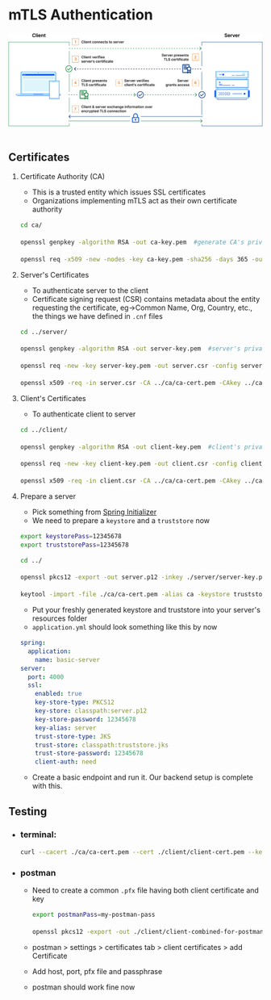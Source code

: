 # mTLS Authentication

[<img src="./illustration.png" alt="mTLS flow" style="background-color: #ffffff;"/>](https://www.cloudflare.com/resources/images/slt3lc6tev37/5SjaQfZzDLEGqyzFkA0AA4/d227a26bbd7bc6d24363e9b9aaabef55/how_mtls_works-what_is_mutual_tls.png)<br/><br/>

## Certificates

1.  Certificate Authority (CA)

    - This is a trusted entity which issues SSL certificates
    - Organizations implementing mTLS act as their own certificate authority

    ```sh
    cd ca/

    openssl genpkey -algorithm RSA -out ca-key.pem  #generate CA's private key

    openssl req -x509 -new -nodes -key ca-key.pem -sha256 -days 365 -out ca-cert.pem -config openssl.cnf  #generate CA's certificate
    ```

2.  Server's Certificates

    - To authenticate server to the client
    - Certificate signing request (CSR) contains metadata about the entity requesting the certificate, eg->Common Name, Org, Country, etc., the things we have defined in `.cnf` files

    ```sh
    cd ../server/

    openssl genpkey -algorithm RSA -out server-key.pem  #server's private key

    openssl req -new -key server-key.pem -out server.csr -config server_openssl.cnf #csr

    openssl x509 -req -in server.csr -CA ../ca/ca-cert.pem -CAkey ../ca/ca-key.pem -CAcreateserial -out server-cert.pem -days 365 -sha256 #certificate signed by the CA

    ```

3.  Client's Certificates

    - To authenticate client to server

    ```sh
    cd ../client/

    openssl genpkey -algorithm RSA -out client-key.pem  #client's private key

    openssl req -new -key client-key.pem -out client.csr -config client_openssl.cnf #csr

    openssl x509 -req -in client.csr -CA ../ca/ca-cert.pem -CAkey ../ca/ca-key.pem -CAcreateserial -out client-cert.pem -days 365 -sha256 #certificate signed by the CA
    ```

4.  Prepare a server

    - Pick something from [Spring Initializer](https://start.spring.io/)
    - We need to prepare a `keystore` and a `truststore` now

    ```sh
    export keystorePass=12345678
    export truststorePass=12345678
    ```

    ```sh
    cd ../

    openssl pkcs12 -export -out server.p12 -inkey ./server/server-key.pem -in ./server/server-cert.pem -name server -passout pass:$keystorePass #keystore

    keytool -import -file ./ca/ca-cert.pem -alias ca -keystore truststore.jks -storepass $truststorePass -noprompt  #truststore
    ```

    - Put your freshly generated keystore and truststore into your server's resources folder
    - `application.yml` should look something like this by now

    ```yml
    spring:
      application:
        name: basic-server
    server:
      port: 4000
      ssl:
        enabled: true
        key-store-type: PKCS12
        key-store: classpath:server.p12
        key-store-password: 12345678
        key-alias: server
        trust-store-type: JKS
        trust-store: classpath:truststore.jks
        trust-store-password: 12345678
        client-auth: need
    ```

    - Create a basic endpoint and run it. Our backend setup is complete with this.

## Testing

- ### terminal:

  ```sh
  curl --cacert ./ca/ca-cert.pem --cert ./client/client-cert.pem --key ./client/client-key.pem https://localhost:4000/base-api
  ```

- ### postman

  - Need to create a common `.pfx` file having both client certificate and key

    ```sh
    export postmanPass=my-postman-pass

    openssl pkcs12 -export -out ./client/client-combined-for-postman.pfx -inkey ./client/client-key.pem -in ./client/client-cert.pem -certfile ./ca/ca-cert.pem -passout pass:$postmanPass
    ```

  - postman > settings > certificates tab > client certificates > add Certificate
  - Add host, port, pfx file and passphrase
  - postman should work fine now
